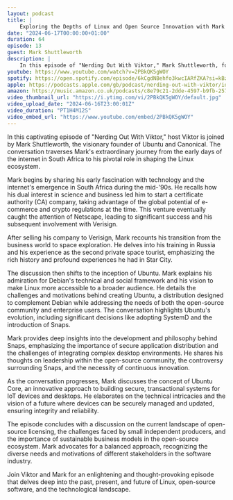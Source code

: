 ```yaml
---
layout: podcast
title: |
    Exploring the Depths of Linux and Open Source Innovation with Mark Shuttleworth
date: "2024-06-17T00:00:00+01:00"
duration: 64
episode: 13
guest: Mark Shuttleworth
description: |
    In this episode of "Nerding Out With Viktor," Mark Shuttleworth, founder of Ubuntu and Canonical, discusses his journey from pioneering internet technologies in South Africa to revolutionizing the Linux ecosystem and shares his vision for the future of secure, open-source software.
youtube: https://www.youtube.com/watch?v=2PBkQK5gWOY
spotify: https://open.spotify.com/episode/6kCgdNBehfo3kwcIARfZKA?si=kBzeznh6R9upTB6zaQuMYg
apple: https://podcasts.apple.com/gb/podcast/nerding-out-with-viktor/id1722663295?i=1000659209928
amazon: https://music.amazon.co.uk/podcasts/c8e79c21-2dde-4597-b9fb-257ecbc2bf29/episodes/0a7e31ae-23a2-458d-bc04-dd89c7f28461/nerding-out-with-viktor-exploring-the-depths-of-linux-and-open-source-innovation-with-mark-shuttleworth
video_thumbnail_url: "https://i.ytimg.com/vi/2PBkQK5gWOY/default.jpg"
video_upload_date: "2024-06-16T23:00:01Z"
video_duration: "PT1H4M12S"
video_embed_url: "https://www.youtube.com/embed/2PBkQK5gWOY"
---
```


In this captivating episode of "Nerding Out With Viktor," host Viktor is joined by Mark Shuttleworth, the visionary founder of Ubuntu and Canonical. The conversation traverses Mark's extraordinary journey from the early days of the internet in South Africa to his pivotal role in shaping the Linux ecosystem.

Mark begins by sharing his early fascination with technology and the internet's emergence in South Africa during the mid-'90s. He recalls how his dual interest in science and business led him to start a certificate authority (CA) company, taking advantage of the global potential of e-commerce and crypto regulations at the time. This venture eventually caught the attention of Netscape, leading to significant success and his subsequent involvement with Verisign.

After selling his company to Verisign, Mark recounts his transition from the business world to space exploration. He delves into his training in Russia and his experience as the second private space tourist, emphasizing the rich history and profound experiences he had in Star City.

The discussion then shifts to the inception of Ubuntu. Mark explains his admiration for Debian's technical and social framework and his vision to make Linux more accessible to a broader audience. He details the challenges and motivations behind creating Ubuntu, a distribution designed to complement Debian while addressing the needs of both the open-source community and enterprise users. The conversation highlights Ubuntu's evolution, including significant decisions like adopting SystemD and the introduction of Snaps.

Mark provides deep insights into the development and philosophy behind Snaps, emphasizing the importance of secure application distribution and the challenges of integrating complex desktop environments. He shares his thoughts on leadership within the open-source community, the controversy surrounding Snaps, and the necessity of continuous innovation.

As the conversation progresses, Mark discusses the concept of Ubuntu Core, an innovative approach to building secure, transactional systems for IoT devices and desktops. He elaborates on the technical intricacies and the vision of a future where devices can be securely managed and updated, ensuring integrity and reliability.

The episode concludes with a discussion on the current landscape of open-source licensing, the challenges faced by small independent producers, and the importance of sustainable business models in the open-source ecosystem. Mark advocates for a balanced approach, recognizing the diverse needs and motivations of different stakeholders in the software industry.

Join Viktor and Mark for an enlightening and thought-provoking episode that delves deep into the past, present, and future of Linux, open-source software, and the technological landscape.



